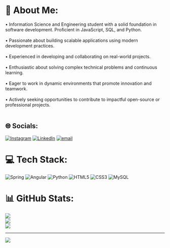 # 💫 About Me:
• Information Science and Engineering student with a solid foundation in software development. Proficient in JavaScript, SQL, and Python.<br><br>• Passionate about building scalable applications using modern development practices.<br><br>• Experienced in developing and collaborating on real-world projects.<br><br>• Enthusiastic about solving complex technical problems and continuous learning.<br><br>• Eager to work in dynamic environments that promote innovation and teamwork.<br><br>• Actively seeking opportunities to contribute to impactful open-source or professional projects.<br><br>



## 🌐 Socials:
[![Instagram](https://img.shields.io/badge/Instagram-%23E4405F.svg?logo=Instagram&logoColor=white)](https://instagram.com/____i_am_prashanth___) [![LinkedIn](https://img.shields.io/badge/LinkedIn-%230077B5.svg?logo=linkedin&logoColor=white)](https://linkedin.com/in/prashanthdm)  [![email](https://img.shields.io/badge/Email-D14836?logo=gmail&logoColor=white)](mailto:1rn21is106.prashanthdm@gma) 

# 💻 Tech Stack:
![Spring](https://img.shields.io/badge/spring-%236DB33F.svg?style=for-the-badge&logo=spring&logoColor=white) ![Angular](https://img.shields.io/badge/angular-%23DD0031.svg?style=for-the-badge&logo=angular&logoColor=white) ![Python](https://img.shields.io/badge/python-3670A0?style=for-the-badge&logo=python&logoColor=ffdd54) ![HTML5](https://img.shields.io/badge/html5-%23E34F26.svg?style=for-the-badge&logo=html5&logoColor=white) ![CSS3](https://img.shields.io/badge/css3-%231572B6.svg?style=for-the-badge&logo=css3&logoColor=white) ![MySQL](https://img.shields.io/badge/mysql-4479A1.svg?style=for-the-badge&logo=mysql&logoColor=white)
# 📊 GitHub Stats:
![](https://github-readme-stats.vercel.app/api?username=prashanth-106&theme=dark&hide_border=false&include_all_commits=false&count_private=false)<br/>
![](https://nirzak-streak-stats.vercel.app/?user=prashanth-106&theme=dark&hide_border=false)<br/>
![](https://github-readme-stats.vercel.app/api/top-langs/?username=prashanth-106&theme=dark&hide_border=false&include_all_commits=false&count_private=false&layout=compact)

---
[![](https://visitcount.itsvg.in/api?id=prashanth-106&icon=0&color=0)](https://visitcount.itsvg.in)

<!-- Proudly created with GPRM ( https://gprm.itsvg.in ) -->

